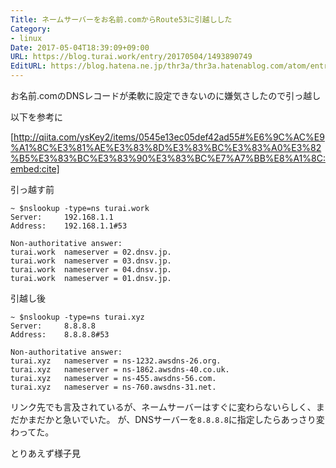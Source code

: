```yaml
---
Title: ネームサーバーをお名前.comからRoute53に引越しした
Category:
- linux
Date: 2017-05-04T18:39:09+09:00
URL: https://blog.turai.work/entry/20170504/1493890749
EditURL: https://blog.hatena.ne.jp/thr3a/thr3a.hatenablog.com/atom/entry/10328749687243061619
---
```


お名前.comのDNSレコードが柔軟に設定できないのに嫌気さしたので引っ越し

以下を参考に

[http://qiita.com/ysKey2/items/0545e13ec05def42ad55#%E6%9C%AC%E9%A1%8C%E3%81%AE%E3%83%8D%E3%83%BC%E3%83%A0%E3%82%B5%E3%83%BC%E3%83%90%E3%83%BC%E7%A7%BB%E8%A1%8C:embed:cite]

引っ越す前

```
~ $nslookup -type=ns turai.work
Server:		192.168.1.1
Address:	192.168.1.1#53

Non-authoritative answer:
turai.work	nameserver = 02.dnsv.jp.
turai.work	nameserver = 03.dnsv.jp.
turai.work	nameserver = 04.dnsv.jp.
turai.work	nameserver = 01.dnsv.jp.
```

引越し後

```
~ $nslookup -type=ns turai.xyz
Server:		8.8.8.8
Address:	8.8.8.8#53

Non-authoritative answer:
turai.xyz	nameserver = ns-1232.awsdns-26.org.
turai.xyz	nameserver = ns-1862.awsdns-40.co.uk.
turai.xyz	nameserver = ns-455.awsdns-56.com.
turai.xyz	nameserver = ns-760.awsdns-31.net.
```

リンク先でも言及されているが、ネームサーバーはすぐに変わらないらしく、まだかまだかと急いでいた。
が、DNSサーバーを`8.8.8.8`に指定したらあっさり変わってた。


とりあえず様子見
